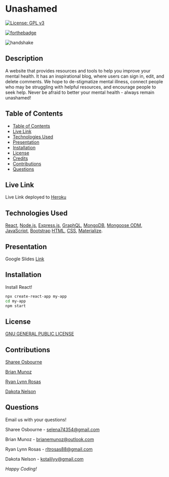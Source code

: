 # Unashamed

[![License: GPL v3](https://img.shields.io/badge/License-GPLv3-blue.svg)](https://www.gnu.org/licenses/gpl-3.0)

[![forthebadge](https://forthebadge.com/images/badges/built-with-love.svg)](https://forthebadge.com)

![handshake](https://user-images.githubusercontent.com/77229281/126027509-98be26ec-e3ac-4cab-8575-4c39b9910030.png)


## Description

A website that provides resources and tools to help you improve your mental health. It has an inspirational blog, where users can sign in, edit, and delete comments. We hope to de-stigmatize mental illness, connect people who may be struggling with helpful resources, and encourage people to seek help. Never be afraid to better your mental health - always remain unashamed!

## Table of Contents

  - [Table of Contents](#table-of-contents)
  - [Live Link](#live-link)
  - [Technologies Used](#technologies-used)
  - [Presentation](#presentation)
  - [Installation](#installation)
  - [License](#license)
  - [Credits](#credits)
  - [Contributions](#contributions)
  - [Questions](#questions)

## Live Link

Live Link deployed to [Heroku]()

## Technologies Used

[React](https://reactjs.org/), [Node.js](https://nodejs.org/en/), [Express.js](https://expressjs.com/), [GraphQL](https://graphql.org/), [MongoDB](https://www.mongodb.com/), [Mongoose ODM](https://mongoosejs.com/), [JavaScript](https://www.javascript.com/), [Bootstrap](https://getbootstrap.com/) [HTML](https://www.w3schools.com/html/), [CSS](https://www.w3schools.com/css/), [Materialize](https://materializecss.com/).

## Presentation

Google Slides [Link](https://docs.google.com/presentation/d/1dk8mYts0dUHOkhnKTmkXE_HKpDe0P1lLNDQyOzpWKQ0/edit?usp=sharing)

## Installation

Install React! 

```bash
npx create-react-app my-app
cd my-app 
npm start
```

## License

[GNU GENERAL PUBLIC LICENSE](https://www.gnu.org/licenses/gpl-3.0.en.html)

## Contributions

[Sharee Osbourne](https://github.com/ShareeO)

[Brian Munoz](https://github.com/BMunoz87)

[Ryan Lynn Rosas](https://github.com/rltrosas88)

[Dakota Nelson](https://github.com/kotalilyy)

## Questions

Email us with your questions! 

Sharee Osbourne - selena74354@gmail.com 

Brian Munoz - brianemunoz@outlook.com

Ryan Lynn Rosas - rltrosas88@gmail.com

Dakota Nelson - kotalilyy@gmail.com

_Happy Coding!_
